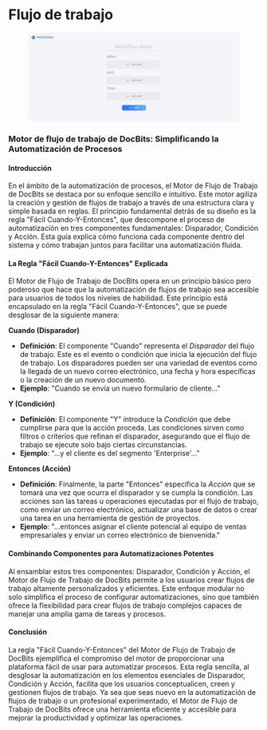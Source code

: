 # Flujo de trabajo

<figure><img src="../../../.gitbook/assets/Bildschirmfoto 2024-03-12 um 19.42.57.png" alt=""><figcaption></figcaption></figure>

### Motor de flujo de trabajo de DocBits: Simplificando la Automatización de Procesos

#### Introducción

En el ámbito de la automatización de procesos, el Motor de Flujo de Trabajo de DocBits se destaca por su enfoque sencillo e intuitivo. Este motor agiliza la creación y gestión de flujos de trabajo a través de una estructura clara y simple basada en reglas. El principio fundamental detrás de su diseño es la regla "Fácil Cuando-Y-Entonces", que descompone el proceso de automatización en tres componentes fundamentales: Disparador, Condición y Acción. Esta guía explica cómo funciona cada componente dentro del sistema y cómo trabajan juntos para facilitar una automatización fluida.

#### La Regla "Fácil Cuando-Y-Entonces" Explicada

El Motor de Flujo de Trabajo de DocBits opera en un principio básico pero poderoso que hace que la automatización de flujos de trabajo sea accesible para usuarios de todos los niveles de habilidad. Este principio está encapsulado en la regla "Fácil Cuando-Y-Entonces", que se puede desglosar de la siguiente manera:

**Cuando (Disparador)**

* **Definición**: El componente "Cuando" representa el _Disparador_ del flujo de trabajo. Este es el evento o condición que inicia la ejecución del flujo de trabajo. Los disparadores pueden ser una variedad de eventos como la llegada de un nuevo correo electrónico, una fecha y hora específicas o la creación de un nuevo documento.
* **Ejemplo**: "Cuando se envía un nuevo formulario de cliente..."

**Y (Condición)**

* **Definición**: El componente "Y" introduce la _Condición_ que debe cumplirse para que la acción proceda. Las condiciones sirven como filtros o criterios que refinan el disparador, asegurando que el flujo de trabajo se ejecute solo bajo ciertas circunstancias.
* **Ejemplo**: "...y el cliente es del segmento 'Enterprise'..."

**Entonces (Acción)**

* **Definición**: Finalmente, la parte "Entonces" especifica la _Acción_ que se tomará una vez que ocurra el disparador y se cumpla la condición. Las acciones son las tareas u operaciones ejecutadas por el flujo de trabajo, como enviar un correo electrónico, actualizar una base de datos o crear una tarea en una herramienta de gestión de proyectos.
* **Ejemplo**: "...entonces asignar el cliente potencial al equipo de ventas empresariales y enviar un correo electrónico de bienvenida."

#### Combinando Componentes para Automatizaciones Potentes

Al ensamblar estos tres componentes: Disparador, Condición y Acción, el Motor de Flujo de Trabajo de DocBits permite a los usuarios crear flujos de trabajo altamente personalizados y eficientes. Este enfoque modular no solo simplifica el proceso de configurar automatizaciones, sino que también ofrece la flexibilidad para crear flujos de trabajo complejos capaces de manejar una amplia gama de tareas y procesos.

#### Conclusión

La regla "Fácil Cuando-Y-Entonces" del Motor de Flujo de Trabajo de DocBits ejemplifica el compromiso del motor de proporcionar una plataforma fácil de usar para automatizar procesos. Esta regla sencilla, al desglosar la automatización en los elementos esenciales de Disparador, Condición y Acción, facilita que los usuarios conceptualicen, creen y gestionen flujos de trabajo. Ya sea que seas nuevo en la automatización de flujos de trabajo o un profesional experimentado, el Motor de Flujo de Trabajo de DocBits ofrece una herramienta eficiente y accesible para mejorar la productividad y optimizar las operaciones.
